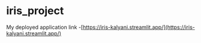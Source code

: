 # iris_project

My deployed application link -[https://iris-kalyani.streamlit.app/](https://iris-kalyani.streamlit.app/)
